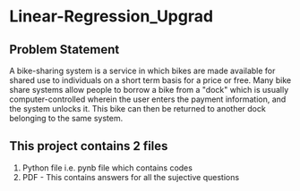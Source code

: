 # Linear-Regression_Upgrad

## Problem Statement
A bike-sharing system is a service in which bikes are made available for shared use to individuals on a short term basis for a price or free. Many bike share systems allow people to borrow a bike from a "dock" which is usually computer-controlled wherein the user enters the payment information, and the system unlocks it. This bike can then be returned to another dock belonging to the same system.

## This project contains 2 files
1. Python file i.e. pynb file which contains codes
2. PDF - This contains answers for all the sujective questions

